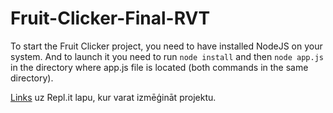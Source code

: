 # Fruit-Clicker-Final-RVT

To start the Fruit Clicker project, you need to have installed NodeJS on your system. And to launch it you need to run `node install` and then `node app.js` in the directory where app.js file is located (both commands in the same directory).

[Links](https://replit.com/@DP2EZvirgzds/RVT-Fruit-Clicker) uz Repl.it lapu, kur varat izmēģināt projektu.